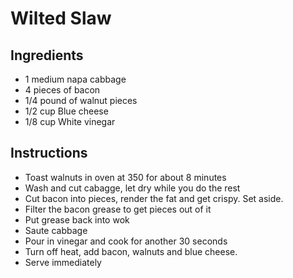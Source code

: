 # Wilted Slaw

## Ingredients
* 1 medium napa cabbage
* 4 pieces of bacon
* 1/4 pound of walnut pieces
* 1/2 cup Blue cheese
* 1/8 cup White vinegar

## Instructions
* Toast walnuts in oven at 350 for about 8 minutes
* Wash and cut cabagge, let dry while you do the rest
* Cut bacon into pieces, render the fat and get crispy.  Set aside.
* Filter the bacon grease to get pieces out of it
* Put grease back into wok
* Saute cabbage
* Pour in vinegar and cook for another 30 seconds
* Turn off heat, add bacon, walnuts and blue cheese.
* Serve immediately